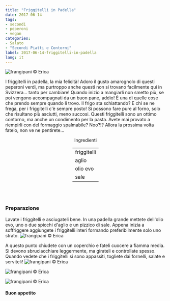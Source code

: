 ```yaml
---
title: "Friggitelli in Padella"
date: 2017-06-14
tags:
- secondi 
- peperoni
- vegan
categories:
- Salato
- "Secondi Piatti e Contorni"
label: 2017-06-14-friggitelli-in-padella
lang: it
---
```

![](header.jpg "frangipani © Erica")

I friggitelli in padella, la mia felicità! Adoro il gusto amarognolo di questi peperoni verdi, ma purtroppo anche questi non si trovano facilmente qui in Svizzera... tanto per cambiare! Quando inizio a mangiarli non smetto più, se poi vengono accompagnati da un buon pane, addio! È una di quelle cose che prendo sempre quando li trovo. Il frigo sta schiattando? E chi se ne frega, per i friggitelli c'è sempre posto! Si possono fare pure al forno, solo che risultano più asciutti, meno succosi. Questi friggitelli sono un ottimo contorno, ma anche un condimento per la pasta. Avete mai provato a riempirli con del formaggio spalmabile? Noo?!? Allora la prossima volta fatelo, non ve ne pentirete...

<div id="wrapper" style="text-align: center">
  <div id="yourdiv" style="display: inline-block;">
    <div class="ingredients">
      <div class="ingredients-title">Ingredienti</div>
      <table>
        <tbody>
          <tr>
            <td>friggitelli</td>
          </tr>
          <tr>
            <td>aglio</td>
          </tr>
          <tr>
            <td>olio evo</td>
          </tr>
          <tr>
            <td>sale</td>
          </tr>
        </tbody>
      </table>
      <br></br>
    </div>
  </div>
</div>


<h3>
  <font color="grey">
    <i class="fa fa-cogs"></i>
  </font> Preparazione
</h3>

Lavate i friggitelli e asciugateli bene. In una padella grande mettete dell'olio evo, uno o due spicchi d'aglio e un pizzico di sale. Appena inizia a soffriggere aggiungete i friggitelli interi formando preferibilmente solo uno strato.
![](padella.jpg "frangipani © Erica")

A questo punto chiudete con un coperchio e fateli cuocere a fiamma media. Si devono sbruciacchiare leggermente, ma girateli e controllate spesso. Quando vedete che i friggitelli si sono appassiti, togliete dai fornelli, salate e serviteli!
![](risultato1.jpg "frangipani © Erica")

![](risultato2.jpg "frangipani © Erica")

![](risultato3.jpg "frangipani © Erica")

<h4>Buon appetito
  <font color="red">
    <i class="fa fa-smile-o"></i>
  </font>
</h4>
